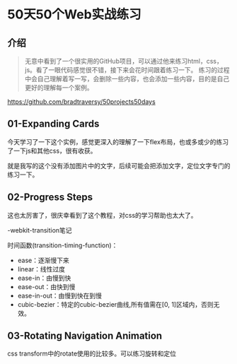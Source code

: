 
# 50天50个Web实战练习

## 介绍

> 无意中看到了一个很实用的GitHub项目，可以通过他来练习html，css，js。看了一眼代码感觉很不错，接下来会花时间跟着练习一下。
> 练习的过程中会自己理解着写一写，会删除一些内容，也会添加一些内容，目的是自己更好的理解每一个案例。

https://github.com/bradtraversy/50projects50days


## 01-Expanding Cards

今天学习了一下这个实例，感觉更深入的理解了一下flex布局，也或多或少的练习了一下js和其他css，很有收获。

就是我写的这个没有添加图片中的文字，后续可能会把添加文字，定位文字专门的练习一下。


## 02-Progress Steps

这也太厉害了，很庆幸看到了这个教程，对css的学习帮助也太大了。

-webkit-transition笔记

时间函数(transition-timing-function)：
- ease：逐渐慢下来
- linear：线性过度
- ease-in：由慢到快
- ease-out：由快到慢
- ease-in-out：由慢到快在到慢
- cubic-bezier：特定的cubic-bezier曲线,所有值需在[0, 1]区域内，否则无效。

## 03-Rotating Navigation Animation

css transform中的rotate使用的比较多。可以练习旋转和定位